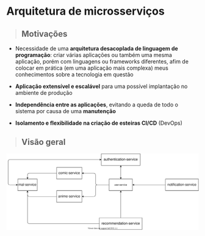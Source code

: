 # Arquitetura de microsserviços

> ## **Motivações**

- Necessidade de uma **arquitetura desacoplada de linguagem de programação**: criar várias aplicações ou também uma mesma aplicação, porém com linguagens ou frameworks diferentes, afim de colocar em prática (em uma aplicação mais complexa) meus conhecimentos sobre a tecnologia em questão

- **Aplicação extensível e escalável** para uma possível implantação no ambiente de produção

- **Independência entre as aplicações**, evitando a queda de todo o sistema por causa de uma **manutenção**

- **Isolamento e flexibilidade na criação de esteiras CI/CD** (DevOps)

> ## **Visão geral**

![](../docs/assets/design-architecture.svg)

